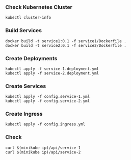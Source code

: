 ### Check Kubernetes Cluster

```
kubectl cluster-info
```

### Build Services

```
docker build -t service1:0.1 -f service1/Dockerfile .
docker build -t service2:0.1 -f service2/Dockerfile .
```

### Create Deployments

```
kubectl apply -f service-1.deployment.yml
kubectl apply -f service-2.deployment.yml
```

### Create Services

```
kubectl apply -f config.service-1.yml
kubectl apply -f config.service-2.yml
```

### Create Ingress

```
kubectl apply -f config.ingress.yml
```

### Check

```
curl $(minikube ip)/api/service-1
curl $(minikube ip)/api/service-2
```
